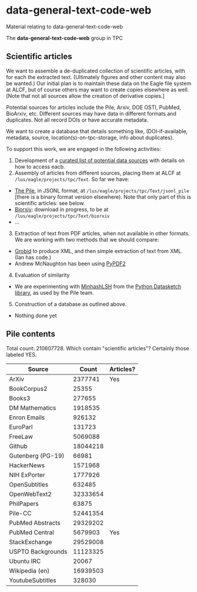 # data-general-text-code-web
Material relating to data-general-text-code-web

The **data-general-text-code-web** group in TPC 

## Scientific articles

We want to assemble a de-duplicated collection of scientific articles, with for each the extracted text. (Ultimately figures and other content may also be wanted.) Our initial plan is to maintain these data on the Eagle file system at ALCF, but of course others may want to create copies elsewhere as well. [Note that not all sources allow the creation of derivative copies.]

Potential sources for articles include the Pile, Arxiv, DOE OSTI, PubMed, BioArxiv, etc. Different sources may have data in different formats and duplicates. Not all record DOIs or have accurate metadata. 

We want to create a database that details something like, (DOI-if-available, metadata, source, location(s)-on-tpc-storage, info about duplicates).

To support this work, we are engaged in the following activities:

1. Development of a [curated list of potential data sources](https://docs.google.com/spreadsheets/d/1cGTAsrWMd2pLtYEi8W432SODt6RVM14YJPEsPhvq6uA/edit#gid=0) with details on how to access eacb.
2. Assembly of articles from different sources, placing them at ALCF at `/lus/eagle/projects/tpc/Text`. So far we have:
  * [The Pile](https://pile.eleuther.ai), in JSONL format, at `/lus/eagle/projects/tpc/Text/jsonl_pile` [there is a binary format version elsewhere). Note that only part of this is scientific articles: see below.
  * [Biorxiv](https://www.biorxiv.org/tdm): download in progress, to be at `/lus/eagle/projects/tpc/Text/biorxiv`
  * ...
3. Extraction of text from PDF articles, when not available in other formats. We are working with two methods that we should compare:
  * [Grobid](https://grobid.readthedocs.io/en/latest/) to produce XML, and then simple extraction of text from XML. (Ian has code.)
  * Andrew McNaughton has been using [PyPDF2](https://pypi.org/project/PyPDF2/)
4. Evaluation of similarity
  * We are experimenting with [MinhashLSH](https://ekzhu.com/datasketch/lsh.html) from the [Python Datasketch library](https://github.com/ekzhu/datasketch), as used by the Pile team. 
5. Construction of a database as outlined above.
  * Nothing done yet


## Pile contents

Total count: 210607728. Which contain "scientific articles"? Certainly those labeled YES.

| Source | Count | Articles? |
| --- | --- | --- |
| ArXiv             | 2377741 | Yes |
| BookCorpus2       | 25355 | |
| Books3            | 277655 | |
| DM Mathematics    | 1918535 | |
| Enron Emails      | 926132 | |
| EuroParl          | 131723 | |
| FreeLaw           | 5069088 | |
| Github            | 18044218 | |
| Gutenberg (PG-19) | 66981 | |
| HackerNews        | 1571968 | |
| NIH ExPorter      | 1777926 | |
| OpenSubtitles     | 632485 | |
| OpenWebText2      | 32333654 | |
| PhilPapers        | 63875 | |
| Pile-CC           | 52441354 | |
| PubMed Abstracts  | 29329202 | |
| PubMed Central    | 5679903 | Yes |
| StackExchange     | 29529008 | |
| USPTO Backgrounds | 11123325 | |
| Ubuntu IRC        | 20067 | |
| Wikipedia (en)    | 16939503 | |
| YoutubeSubtitles  | 328030 | |

